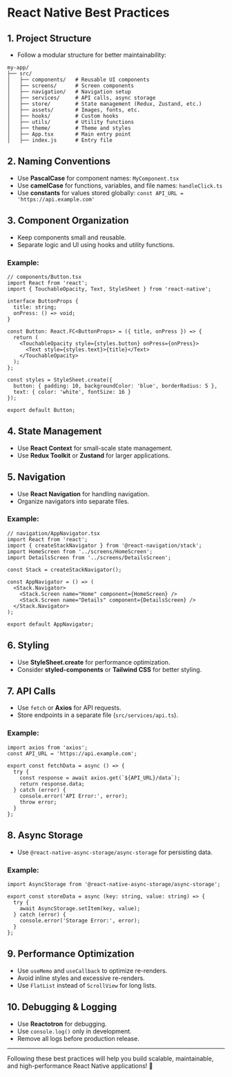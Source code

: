 # React Native Best Practices

## 1. Project Structure

- Follow a modular structure for better maintainability:

```
my-app/
├── src/
│   ├── components/   # Reusable UI components
│   ├── screens/      # Screen components
│   ├── navigation/   # Navigation setup
│   ├── services/     # API calls, async storage
│   ├── store/        # State management (Redux, Zustand, etc.)
│   ├── assets/       # Images, fonts, etc.
│   ├── hooks/        # Custom hooks
│   ├── utils/        # Utility functions
│   ├── theme/        # Theme and styles
│   ├── App.tsx       # Main entry point
│   ├── index.js      # Entry file
```

## 2. Naming Conventions

- Use **PascalCase** for component names: `MyComponent.tsx`
- Use **camelCase** for functions, variables, and file names: `handleClick.ts`
- Use **constants** for values stored globally: `const API_URL = 'https://api.example.com'`

## 3. Component Organization

- Keep components small and reusable.
- Separate logic and UI using hooks and utility functions.

### Example:
```tsx
// components/Button.tsx
import React from 'react';
import { TouchableOpacity, Text, StyleSheet } from 'react-native';

interface ButtonProps {
  title: string;
  onPress: () => void;
}

const Button: React.FC<ButtonProps> = ({ title, onPress }) => {
  return (
    <TouchableOpacity style={styles.button} onPress={onPress}>
      <Text style={styles.text}>{title}</Text>
    </TouchableOpacity>
  );
};

const styles = StyleSheet.create({
  button: { padding: 10, backgroundColor: 'blue', borderRadius: 5 },
  text: { color: 'white', fontSize: 16 }
});

export default Button;
```

## 4. State Management

- Use **React Context** for small-scale state management.
- Use **Redux Toolkit** or **Zustand** for larger applications.

## 5. Navigation

- Use **React Navigation** for handling navigation.
- Organize navigators into separate files.

### Example:
```tsx
// navigation/AppNavigator.tsx
import React from 'react';
import { createStackNavigator } from '@react-navigation/stack';
import HomeScreen from '../screens/HomeScreen';
import DetailsScreen from '../screens/DetailsScreen';

const Stack = createStackNavigator();

const AppNavigator = () => (
  <Stack.Navigator>
    <Stack.Screen name="Home" component={HomeScreen} />
    <Stack.Screen name="Details" component={DetailsScreen} />
  </Stack.Navigator>
);

export default AppNavigator;
```

## 6. Styling

- Use **StyleSheet.create** for performance optimization.
- Consider **styled-components** or **Tailwind CSS** for better styling.

## 7. API Calls

- Use `fetch` or **Axios** for API requests.
- Store endpoints in a separate file (`src/services/api.ts`).

### Example:
```tsx
import axios from 'axios';
const API_URL = 'https://api.example.com';

export const fetchData = async () => {
  try {
    const response = await axios.get(`${API_URL}/data`);
    return response.data;
  } catch (error) {
    console.error('API Error:', error);
    throw error;
  }
};
```

## 8. Async Storage

- Use `@react-native-async-storage/async-storage` for persisting data.

### Example:
```tsx
import AsyncStorage from '@react-native-async-storage/async-storage';

export const storeData = async (key: string, value: string) => {
  try {
    await AsyncStorage.setItem(key, value);
  } catch (error) {
    console.error('Storage Error:', error);
  }
};
```

## 9. Performance Optimization

- Use `useMemo` and `useCallback` to optimize re-renders.
- Avoid inline styles and excessive re-renders.
- Use `FlatList` instead of `ScrollView` for long lists.

## 10. Debugging & Logging

- Use **Reactotron** for debugging.
- Use `console.log()` only in development.
- Remove all logs before production release.

---

Following these best practices will help you build scalable, maintainable, and high-performance React Native applications! 🚀

